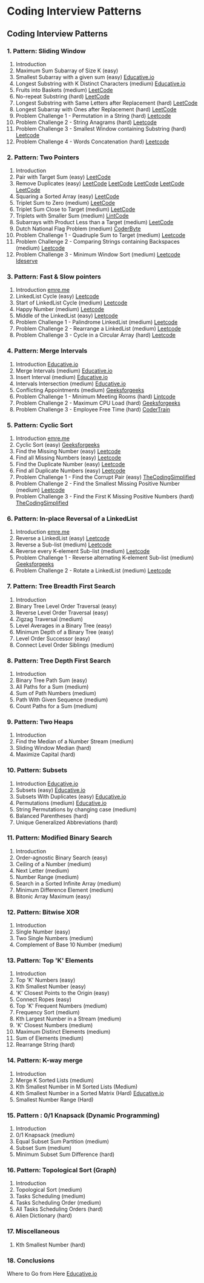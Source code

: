 # Coding Interview Patterns

## Coding Interview Patterns

### 1. Pattern: Sliding Window

1. Introduction
2. Maximum Sum Subarray of Size K \(easy\)
3. Smallest Subarray with a given sum \(easy\) [Educative.io](https://www.educative.io/courses/grokking-the-coding-interview/7XMlMEQPnnQ)
4. Longest Substring with K Distinct Characters \(medium\) [Educative.io](https://www.educative.io/courses/grokking-the-coding-interview/YQQwQMWLx80)
5. Fruits into Baskets \(medium\) [LeetCode](https://leetcode.com/problems/fruit-into-baskets/)
6. No-repeat Substring \(hard\) [LeetCode](https://leetcode.com/problems/longest-substring-without-repeating-characters/)
7. Longest Substring with Same Letters after Replacement \(hard\) [LeetCode](https://leetcode.com/problems/longest-repeating-character-replacement/)
8. Longest Subarray with Ones after Replacement \(hard\) [LeetCode](https://leetcode.com/problems/max-consecutive-ones-iii/)
9. Problem Challenge 1 - Permutation in a String \(hard\) [Leetcode](https://leetcode.com/problems/permutation-in-string/)
10. Problem Challenge 2 - String Anagrams \(hard\) [Leetcode](https://leetcode.com/problems/find-all-anagrams-in-a-string/)
11. Problem Challenge 3 - Smallest Window containing Substring \(hard\) [Leetcode](https://leetcode.com/problems/minimum-window-substring/)
12. Problem Challenge 4 - Words Concatenation \(hard\) [Leetcode](https://leetcode.com/problems/substring-with-concatenation-of-all-words/)

### 2. Pattern: Two Pointers

1. Introduction
2. Pair with Target Sum \(easy\) [LeetCode](https://leetcode.com/problems/two-sum/)
3. Remove Duplicates \(easy\) [LeetCode](https://leetcode.com/problems/remove-duplicates-from-sorted-list/) [LeetCode](https://leetcode.com/problems/remove-duplicates-from-sorted-list-ii/) [LeetCode](https://leetcode.com/problems/remove-duplicates-from-sorted-array-ii/) [LeetCode](https://leetcode.com/problems/find-the-duplicate-number/) [LeetCode](https://leetcode.com/problems/duplicate-zeros/)
4. Squaring a Sorted Array \(easy\) [LeetCode](https://leetcode.com/problems/squares-of-a-sorted-array/)
5. Triplet Sum to Zero \(medium\) [LeetCode](https://leetcode.com/problems/3sum/)
6. Triplet Sum Close to Target \(medium\) [LeetCode](https://leetcode.com/problems/3sum-closest/)
7. Triplets with Smaller Sum \(medium\) [LintCode](https://www.lintcode.com/problem/3sum-smaller/description)
8. Subarrays with Product Less than a Target \(medium\) [LeetCode](https://leetcode.com/problems/subarray-product-less-than-k/)
9. Dutch National Flag Problem \(medium\) [CoderByte](https://coderbyte.com/algorithm/dutch-national-flag-sorting-problem)
10. Problem Challenge 1 - Quadruple Sum to Target \(medium\) [Leetcode](https://leetcode.com/problems/4sum/)
11. Problem Challenge 2 - Comparing Strings containing Backspaces \(medium\) [Leetcode](https://leetcode.com/problems/backspace-string-compare/)
12. Problem Challenge 3 - Minimum Window Sort \(medium\) [Leetcode](https://leetcode.com/problems/shortest-unsorted-continuous-subarray/) [Ideserve](https://www.ideserve.co.in/learn/minimum-length-subarray-sorting-which-results-in-sorted-array)

### 3. Pattern: Fast & Slow pointers

1. Introduction [emre.me](https://emre.me/coding-patterns/fast-slow-pointers/)
2. LinkedList Cycle \(easy\) [Leetcode](https://leetcode.com/problems/linked-list-cycle/)
3. Start of LinkedList Cycle \(medium\) [Leetcode](https://leetcode.com/problems/linked-list-cycle-ii/)
4. Happy Number \(medium\) [Leetcode](https://leetcode.com/problems/happy-number/)
5. Middle of the LinkedList \(easy\) [Leetcode](https://leetcode.com/problems/middle-of-the-linked-list/)
6. Problem Challenge 1 - Palindrome LinkedList \(medium\) [Leetcode](https://leetcode.com/problems/palindrome-linked-list/)
7. Problem Challenge 2 - Rearrange a LinkedList \(medium\) [Leetcode](https://leetcode.com/problems/reorder-list/)
8. Problem Challenge 3 - Cycle in a Circular Array \(hard\) [Leetcode](https://leetcode.com/problems/circular-array-loop/)

### 4. Pattern: Merge Intervals

1. Introduction [Educative.io](https://www.educative.io/courses/grokking-the-coding-interview/3YVYvogqXpA)
2. Merge Intervals \(medium\) [Educative.io](https://www.educative.io/courses/grokking-the-coding-interview/3jyVPKRA8yx)
3. Insert Interval \(medium\) [Educative.io](https://www.educative.io/courses/grokking-the-coding-interview/3jKlyNMJPEM)
4. Intervals Intersection \(medium\) [Educative.io](https://www.educative.io/courses/grokking-the-coding-interview/JExVVqRAN9D)
5. Conflicting Appointments \(medium\) [Geeksforgeeks](https://www.geeksforgeeks.org/check-if-any-two-intervals-overlap-among-a-given-set-of-intervals/)
6. Problem Challenge 1 - Minimum Meeting Rooms \(hard\) [Lintcode](https://www.lintcode.com/problem/meeting-rooms-ii/)
7. Problem Challenge 2 - Maximum CPU Load \(hard\) [Geeksforgeeks](https://www.geeksforgeeks.org/maximum-cpu-load-from-the-given-list-of-jobs/)
8. Problem Challenge 3 - Employee Free Time \(hard\) [CoderTrain](https://www.codertrain.co/employee-free-time)

### 5. Pattern: Cyclic Sort

1. Introduction [emre.me](https://emre.me/coding-patterns/cyclic-sort/)
2. Cyclic Sort \(easy\) [Geeksforgeeks](https://www.geeksforgeeks.org/sort-an-array-which-contain-1-to-n-values-in-on-using-cycle-sort/)
3. Find the Missing Number \(easy\) [Leetcode](https://leetcode.com/problems/missing-number/)
4. Find all Missing Numbers \(easy\) [Leetcode](https://leetcode.com/problems/find-all-numbers-disappeared-in-an-array/)
5. Find the Duplicate Number \(easy\) [Leetcode](https://leetcode.com/problems/find-the-duplicate-number/)
6. Find all Duplicate Numbers \(easy\) [Leetcode](https://leetcode.com/problems/find-all-duplicates-in-an-array/)
7. Problem Challenge 1 - Find the Corrupt Pair \(easy\) [TheCodingSimplified](https://thecodingsimplified.com/find-currupt-pair/)
8. Problem Challenge 2 - Find the Smallest Missing Positive Number \(medium\) [Leetcode](https://leetcode.com/problems/first-missing-positive/)
9. Problem Challenge 3 - Find the First K Missing Positive Numbers \(hard\) [TheCodingSimplified](https://thecodingsimplified.com/find-the-first-k-missing-positive-number/)

### 6. Pattern: In-place Reversal of a LinkedList

1. Introduction [emre.me](https://emre.me/coding-patterns/in-place-reversal-of-a-linked-list/)
2. Reverse a LinkedList \(easy\) [Leetcode](https://leetcode.com/problems/reverse-linked-list/)
3. Reverse a Sub-list \(medium\) [Leetcode](https://leetcode.com/problems/reverse-linked-list-ii/)
4. Reverse every K-element Sub-list \(medium\) [Leetcode](https://leetcode.com/problems/reverse-nodes-in-k-group/)
5. Problem Challenge 1 - Reverse alternating K-element Sub-list \(medium\) [Geeksforgeeks](https://www.geeksforgeeks.org/reverse-alternate-k-nodes-in-a-singly-linked-list/)
6. Problem Challenge 2 - Rotate a LinkedList \(medium\) [Leetcode](https://leetcode.com/problems/rotate-list/)

### 7. Pattern: Tree Breadth First Search

1. Introduction
2. Binary Tree Level Order Traversal \(easy\)
3. Reverse Level Order Traversal \(easy\)
4. Zigzag Traversal \(medium\)
5. Level Averages in a Binary Tree \(easy\)
6. Minimum Depth of a Binary Tree \(easy\)
7. Level Order Successor \(easy\)
8. Connect Level Order Siblings \(medium\)

### 8. Pattern: Tree Depth First Search

1. Introduction
2. Binary Tree Path Sum \(easy\)
3. All Paths for a Sum \(medium\)
4. Sum of Path Numbers \(medium\)
5. Path With Given Sequence \(medium\)
6. Count Paths for a Sum \(medium\)

### 9. Pattern: Two Heaps

1. Introduction
2. Find the Median of a Number Stream \(medium\)
3. Sliding Window Median \(hard\)
4. Maximize Capital \(hard\)

### 10. Pattern: Subsets

1. Introduction [Educative.io](https://www.educative.io/courses/grokking-the-coding-interview/R87WmWYrELz)
2. Subsets \(easy\) [Educative.io](https://www.educative.io/courses/grokking-the-coding-interview/gx2OqlvEnWG)
3. Subsets With Duplicates \(easy\) [Educative.io](https://www.educative.io/courses/grokking-the-coding-interview/7npk3V3JQNr)
4. Permutations \(medium\) [Educative.io](https://www.educative.io/courses/grokking-the-coding-interview/B8R83jyN3KY)
5. String Permutations by changing case \(medium\)
6. Balanced Parentheses \(hard\)
7. Unique Generalized Abbreviations \(hard\)

### 11. Pattern: Modified Binary Search

1. Introduction
2. Order-agnostic Binary Search \(easy\)
3. Ceiling of a Number \(medium\)
4. Next Letter \(medium\)
5. Number Range \(medium\)
6. Search in a Sorted Infinite Array \(medium\)
7. Minimum Difference Element \(medium\)
8. Bitonic Array Maximum \(easy\)

### 12. Pattern: Bitwise XOR

1. Introduction
2. Single Number \(easy\)
3. Two Single Numbers \(medium\)
4. Complement of Base 10 Number \(medium\)

### 13. Pattern: Top 'K' Elements

1. Introduction
2. Top 'K' Numbers \(easy\)
3. Kth Smallest Number \(easy\)
4. 'K' Closest Points to the Origin \(easy\)
5. Connect Ropes \(easy\)
6. Top 'K' Frequent Numbers \(medium\)
7. Frequency Sort \(medium\)
8. Kth Largest Number in a Stream \(medium\)
9. 'K' Closest Numbers \(medium\)
10. Maximum Distinct Elements \(medium\)
11. Sum of Elements \(medium\)
12. Rearrange String \(hard\)

### 14. Pattern: K-way merge

1. Introduction
2. Merge K Sorted Lists \(medium\)
3. Kth Smallest Number in M Sorted Lists \(Medium\)
4. Kth Smallest Number in a Sorted Matrix \(Hard\) [Educative.io](https://www.educative.io/courses/grokking-the-coding-interview/x1NJVYKNvqz)
5. Smallest Number Range \(Hard\)

### 15. Pattern : 0/1 Knapsack \(Dynamic Programming\)

1. Introduction
2. 0/1 Knapsack \(medium\)
3. Equal Subset Sum Partition \(medium\)
4. Subset Sum \(medium\)
5. Minimum Subset Sum Difference \(hard\)

### 16. Pattern: Topological Sort \(Graph\)

1. Introduction
2. Topological Sort \(medium\)
3. Tasks Scheduling \(medium\)
4. Tasks Scheduling Order \(medium\)
5. All Tasks Scheduling Orders \(hard\)
6. Alien Dictionary \(hard\)

### 17. Miscellaneous

1. Kth Smallest Number \(hard\)

### 18. Conclusions

Where to Go from Here [Educative.io](https://www.educative.io/courses/grokking-the-coding-interview/gx3j14p5Y3Y)

